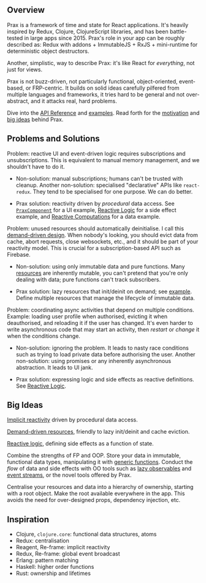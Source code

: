 ## Overview

Prax is a framework of time and state for React applications. It's heavily
inspired by Redux, Clojure, ClojureScript libraries, and has been battle-tested
in large apps since 2015. Prax's role in your app can be roughly described as:
Redux with addons + ImmutableJS + RxJS + mini-runtime for deterministic
object destructors.

Another, simplistic, way to describe Prax: it's like React for _everything_, not
just for views.

Prax is not buzz-driven, not particularly functional, object-oriented,
event-based, or FRP-centric. It builds on solid ideas carefully pilfered from
multiple languages and frameworks, it tries hard to be general and not
over-abstract, and it attacks real, hard problems.

Dive into the [API Reference](api) and [examples](examples). Read forth for the
[motivation](#problems-and-solutions) and [big ideas](#big-ideas) behind Prax.

## Problems and Solutions

Problem: reactive UI and event-driven logic requires subscriptions and
unsubscriptions. This is equivalent to manual memory management, and we
shouldn't have to do it.

* Non-solution: manual subscriptions; humans can't be trusted with cleanup.
Another non-solution: specialised "declarative" APIs like `react-redux`. They
tend to be specialised for one purpose. We can do better.

* Prax solution: reactivity driven by _procedural_ data access. See
[`PraxComponent`](api#-praxcomponent-) for a UI example,
[Reactive Logic](examples#reactive-logic) for a side effect example, and
[Reactive Computations](examples#reactive-computations) for a data example.

Problem: unused resources should automatically deinitialise. I call this
[demand-driven design](misc#_demand-driven_). When nobody's looking, you should
evict data from cache, abort requests, close websockets, etc., and it should be
part of your reactivity model. This is crucial for a subscription-based API such
as Firebase.

* Non-solution: using only immutable data and pure functions. Many
[resources](misc#_resource_) are inherently mutable, you can't pretend that
you're only dealing with data; pure functions can't track subscribers.

* Prax solution: lazy resources that init/deinit on demand; see
[example](examples#demand-driven-resources). Define multiple resources that
manage the lifecycle of immutable data.

Problem: coordinating async activities that depend on multiple conditions.
Example: loading user profile when authorised, evicting it when deauthorised,
and reloading it if the user has changed. It's even harder to write asynchronous
code that may start an activity, then _restart_ or _change_ it when the
conditions change.

* Non-solution: ignoring the problem. It leads to nasty race conditions such as
trying to load private data before authorising the user. Another non-solution:
using promises or any inherently asynchronous abstraction. It leads to UI jank.

* Prax solution: expressing logic and side effects as reactive definitions. See
[Reactive Logic](examples#reactive-logic).

## Big Ideas

[Implicit reactivity](api#-praxcomponent-) driven by procedural data access.

[Demand-driven resources](examples#demand-driven-resources), friendly to lazy
init/deinit and cache eviction.

[Reactive logic](examples#reactive-logic), defining side effects as a function
of state.

Combine the strengths of FP and OOP. Store your data in immutable, functional
data types, manipulating it with [generic functions](api#emerge). Conduct the
_flow_ of data and side effects with OO tools such as
[lazy observables](examples#demand-driven-resources) and
[event streams](examples#event-system), or the novel tools offered by Prax.

Centralise your resources and data into a hierarchy of ownership, starting with
a root object. Make the root available everywhere in the app. This avoids the
need for over-designed props, dependency injection, etc.

## Inspiration

* Clojure, `clojure.core`: functional data structures, atoms
* Redux: centralisation
* Reagent, Re-frame: implicit reactivity
* Redux, Re-frame: global event broadcast
* Erlang: pattern matching
* Haskell: higher order functions
* Rust: ownership and lifetimes
